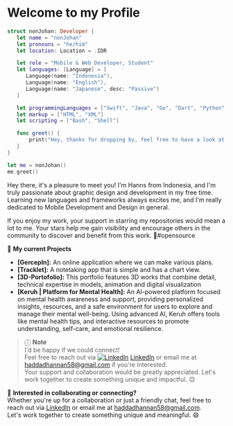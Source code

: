 <!--
**HadHanns/HadHanns** is a ✨ _special_ ✨ repository because its `README.md` (this file) appears on your GitHub profile.

Here are some ideas to get you started:

- 🔭 I’m currently working on ...
- 🌱 I’m currently learning ...
- 👯 I’m looking to collaborate on ...
- 🤔 I’m looking for help with ...
- 💬 Ask me about ...
- 📫 How to reach me: ...
- 😄 Pronouns: ...
- ⚡ Fun fact: ...
-->

# Welcome to my Profile

```swift
struct nonJohan: Developer {
   let name = "nonJohan"
   let pronouns = "he/him"
   let location: Location = .IDR 

   let role = "Mobile & Web Developer, Student"
   let languages: [Language] = [
      Language(name: "Indonesia"), 
      Language(name: "English"), 
      Language(name: "Japanese", desc: "Passive")
   ]

   let programmingLanguages = ["Swift", "Java", "Go", "Dart", "Python", "SQL", "React"]
   let markup = ["HTML", "XML"]
   let scripting = ["Bash", "Shell"]

   func greet() {
       print("Hey, thanks for dropping by, feel free to have a look at my work! 👋")
   }
}

let me = nonJohan()
me.greet()
```

Hey there, it's a pleasure to meet you! I'm Hanns from Indonesia, and I'm truly passionate about graphic design and development in my free time. Learning new languages and frameworks always excites me, and I'm really dedicated to Mobile Development and Design in general.

If you enjoy my work, your support in starring my repositories would mean a lot to me. Your stars help me gain visibility and encourage others in the community to discover and benefit from this work. 🌟#opensource

🚀 **My current Projects**
- **[GercepIn]:** An online application where we can make various plans.
- **[Tracklet]:** A notetaking app that is simple and has a chart view.
- **[3D-Portofolio]:** This portfolio features 3D works that combine detail, technical expertise in models, animation and digital visualization
- **[Keruh | Platform for Mental Health]:** An AI-powered platform focused on mental health awareness and support, providing personalized insights, resources, and a safe environment for users to explore and manage their mental well-being. Using advanced AI, Keruh offers tools like mental health tips, and interactive resources to promote understanding, self-care, and emotional resilience.

> ⓘ **Note**  
I'd be happy if we could connect!  
Feel free to reach out via [![LinkedIn](https://img.icons8.com/?size=20&id=67570&format=png&color=000000)](https://www.linkedin.com/in/haddad-hannan) [LinkedIn](https://www.linkedin.com/in/haddad-hannan) or email me at [haddadhannan58@gmail.com](mailto:haddadhannan58@gmail.com) if you're interested.  
Your support and collaboration would be greatly appreciated. Let's work together to create something unique and impactful. 😊

💪 **Interested in collaborating or connecting?** <br/>
Whether you're up for a collaboration or just a friendly chat, feel free to reach out via [LinkedIn](https://www.linkedin.com/in/haddad-hannan) or email me at [haddadhannan58@gmail.com](mailto:haddadhannan58@gmail.com).  
Let's work together to create something unique and meaningful. 😄

<!-- **Let's Connect** 🤝   -->
<!-- [![LinkedIn](https://img.icons8.com/ios-filled/50/000000/linkedin.png)]() -->

